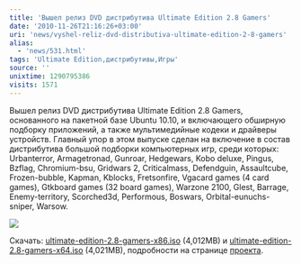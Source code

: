 ```yaml
---
title: 'Вышел релиз DVD дистрибутива Ultimate Edition 2.8 Gamers'
date: '2010-11-26T21:16:26+03:00'
uri: 'news/vyshel-reliz-dvd-distributiva-ultimate-edition-2-8-gamers'
alias: 
  - 'news/531.html'
tags: 'Ultimate Edition,дистрибутивы,Игры'
source: ''
unixtime: 1290795386
visits: 1571
---
```

Вышел релиз DVD дистрибутива Ultimate Edition 2.8 Gamers, основанного на пакетной базе Ubuntu 10.10, и включающего обширную подборку приложений, а также мультимедийные кодеки и драйверы устройств. Главный упор в этом выпуске сделан на включение в состав дистрибутива большой подборки компьютерных игр, среди которых: Urbanterror, Armagetronad, Gunroar, Hedgewars, Kobo deluxe, Pingus, Bzflag,  Chromium-bsu,  Gridwars 2,  Criticalmass,  Defendguin,  Assaultcube,  Frozen-bubble,  Kapman,  Kblocks,  Fretsonfire,  Vgacard games (4 card games),  Gtkboard games (32 board games),  Warzone 2100,  Glest,  Barrage,  Enemy-territory,  Scorched3d,  Performous,  Boswars,  Orbital-eunuchs-sniper,  Warsow.

![](img/2010/11/26/21-00/games1.jpg)

Скачать: [ultimate-edition-2.8-gamers-x86.iso](http://downloads.sourceforge.net/ultimateedition/ultimate-edition-2.8-gamers-x86.iso) (4,012MB) и [ultimate-edition-2.8-gamers-x64.iso](http://downloads.sourceforge.net/ultimateedition/ultimate-edition-2.8-gamers-x64.iso) (4,021MB), подробности на странице [проекта](http://ultimateedition.info/ultimate_edition/happy-turkey-day/).
